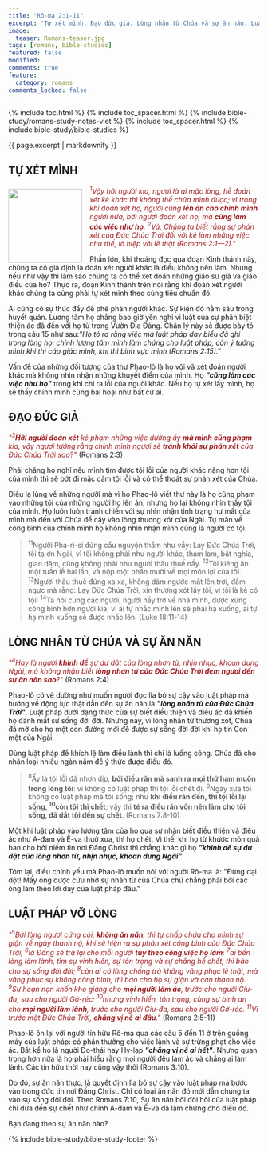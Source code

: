 ```yaml
---
title: "Rô-ma 2:1-11"
excerpt: "Tự xét mình. Đạo đức giả. Lòng nhân từ Chúa và sự ăn năn. Luật pháp vỡ lòng."
image:
  teaser: Romans-teaser.jpg
tags: [romans, bible-studies]
featured: false
modified:
comments: true
feature:
  category: romans
comments_locked: false
---
```


{% include toc.html %}
{% include toc_spacer.html %}
{% include bible-study/romans-study-notes-viet %}
{% include toc_spacer.html %}
{% include bible-study/bible-studies %}

{{ page.excerpt | markdownify }}

## TỰ XÉT MÌNH

<div>
<p>
<img alt src="http://vacsf.org/assets/images/no-condemnation.jpg" style="border: 0px none; margin: 7px 15px 0px 0px; max-width: 100%; height: 148px; padding: 0px; float: left;">
    <span style="color: rgb(159, 29, 33);"><i><sup>1</sup>Vậy hỡi người kia, ngươi là ai mặc lòng, hễ đoán xét kẻ khác thì không thể chữa mình được; vì trong khi đoán xét họ, ngươi cũng <strong>lên án cho chính mình</strong> ngươi nữa, bởi ngươi đoán xét họ, mà <strong>cũng làm các việc như họ</strong>. <sup>2</sup>Vả, Chúng ta biết rằng sự phán xét của Ðức Chúa Trời đối với kẻ làm những việc như thế, là hiệp với lẽ thật (Romans 2:1—2)."</i></span>
</p>
</div>


Phần lớn, khi thoáng đọc qua đoạn Kinh thánh này, chúng ta có giả định là đoán xét người khác là điều không nên làm. Nhưng nếu như vậy thì làm sao chúng ta có thể xét đoán những giáo sư giả và giáo điều của họ? Thực ra, đoạn Kinh thánh trên nói rằng khi đoán xét người khác chúng ta cũng phải tự xét mình theo cùng tiêu chuẩn đó.

Ai cũng có sự thúc đẩy để phê phán người khác. Sự kiện đó nằm sâu trong huyết quản. Lương tâm họ chẳng bao giờ yên nghỉ vì luật của sự phân biệt thiện ác đã đến với họ từ trong Vườn Địa Đàng. Chân lý này sẽ được bày tỏ trong câu 15 như sau:*"Họ tỏ ra rằng việc mà luật pháp dạy biểu đã ghi trong lòng họ: chính lương tâm mình làm chứng cho luật pháp, còn ý tưởng mình khi thì cáo giác mình, khi thì binh vực mình (Romans 2:15)."*

Vấn đề của những đối tượng của thư Phao-lô là họ vội vã xét đoán người khác mà không nhìn nhận những khuyết điểm của mình. Họ  ***"cũng làm các việc như họ"*** trong khi chỉ ra lỗi của người khác. Nếu họ tự xét lấy mình, họ sẽ thấy chính mình cũng bại hoại như bất cứ ai.

## ĐẠO ĐỨC GIẢ

<span style="color: rgb(159, 29, 33);">
<i>"<sup>3</sup><strong>Hỡi người đoán xét</strong> kẻ phạm những việc dường ấy <strong>mà mình cũng phạm</strong> kia, vậy ngươi tưởng rằng chính mình ngươi sẽ <strong>tránh khỏi sự phán xét</strong> của Ðức Chúa Trời sao?"</i></span> (Romans 2:3)

Phải chăng họ nghĩ nếu mình tìm được tội lỗi của người khác nặng hơn tội của mình thì sẽ bớt đi mặc cảm tội lỗi và có thể thoát sự phán xét của Chúa.

Điều lạ lùng về những người mà vì họ Phao-lô viết thư này là họ cũng phạm vào những tội của những người họ lên án, nhưng họ lại không nhìn thấy tội của mình. Họ luôn luôn tranh chiến với sự nhìn nhận tình trạng hư mất của mình mà đến với Chúa để cậy vào lòng thương xót của Ngài. Tự mãn về công bình của chính mình họ không nhìn nhận mình cũng là người có tội.

> <sup>11</sup>Người Pha-ri-si đứng cầu nguyện thầm như vầy: Lạy Ðức Chúa Trời, tôi tạ ơn Ngài, vì tôi không phải như người khác, tham lam, bất nghĩa, gian dâm, cũng không phải như người thâu thuế nầy.  <sup>12</sup>Tôi kiêng ăn một tuần lễ hai lần, và nộp một phần mười về mọi món lợi của tôi.  <sup>13</sup>Người thâu thuế đứng xa xa, không dám ngước mắt lên trời, đấm ngực mà rằng: Lạy Ðức Chúa Trời, xin thương xót lấy tôi, vì tôi là kẻ có tội!  <sup>14</sup>Ta nói cùng các ngươi, người nầy trở về nhà mình, được xưng công bình hơn người kia; vì ai tự nhắc mình lên sẽ phải hạ xuống, ai tự hạ mình xuống sẽ được nhắc lên. (Luke 18:11-14)

## LÒNG NHÂN TỪ CHÚA VÀ SỰ ĂN NĂN

<span style="color: rgb(159, 29, 33);">
<i>"<sup>4</sup>Hay là ngươi <strong>khinh dể</strong> sự dư dật của lòng nhơn từ, nhịn nhục, khoan dung Ngài, mà không nhận biết <strong>lòng nhơn từ của Ðức Chúa Trời đem ngươi đến sự ăn năn sao</strong>?"</i></span> (Romans 2:4)

Phao-lô có vẻ dường như muốn người đọc lìa bỏ sự cậy vào luật pháp mà hướng về động lực thật dẫn đến sự ăn năn là ***"lòng nhân từ của Đức Chúa Trời"***.  Luật pháp dưới dạng thức của sự biết điều thiện và điều ác đã khiến họ đánh mất sự sống đời đời. Nhưng nay, vì lòng nhân từ thương xót, Chúa đã mở cho họ một con đường mới để được sự sống đời đời khi họ tin Con một của Ngài.

Dùng luật pháp để khích lệ làm điều lành thì chỉ là luống công. Chúa đã cho nhân loại nhiều ngàn năm để ý thức được điều đó.

> <sup>8</sup>Ấy là tội lỗi đã nhơn dịp, <strong>bởi điều răn mà sanh ra mọi thứ ham muốn trong lòng tôi</strong>: vì không có luật pháp thì tội lỗi chết đi.  <sup>9</sup>Ngày xưa tôi không có luật pháp mà tôi sống; như <strong>khi điều răn đến, thì tội lỗi lại sống,  <sup>10</sup>còn tôi thì chết</strong>; vậy thì <strong>té ra điều răn vốn nên làm cho tôi sống, đã dắt tôi đến sự chết</strong>. (Romans 7:8-10)

Một khi luật pháp vào lương tâm của họ qua sự nhận biết điều thiện và điều ác như A-đam và Ê-va thuở xưa, thì họ chêt. Vì thế, khi họ từ khước món quà ban cho bởi niềm tin nơi Đấng Christ thì chẳng khác gì họ ***"khinh dể sự dư dật của lòng nhơn từ, nhịn nhục, khoan dung Ngài"***

Tóm lại, điều chính yếu mà Phao-lô muốn nói với người Rô-ma là: "Đừng dại dột! Mấy ông được cứu nhờ sự nhân từ của Chúa chứ chẳng phải bởi các ông làm theo lời dạy của luật pháp đâu."

## LUẬT PHÁP VỠ LÒNG

<span style="color: rgb(159, 29, 33);">
<i>"<sup>5</sup>Bởi lòng ngươi cứng cỏi, <strong>không ăn năn</strong>, thì tự chấp chứa cho mình sự giận về ngày thạnh nộ, khi sẽ hiện ra sự phán xét công bình của Ðức Chúa Trời, <sup>6</sup>là Ðấng sẽ trả lại cho mỗi người <strong>tùy theo công việc họ làm</strong>:  <sup>7</sup>ai bền lòng làm lành, tìm sự vinh hiển, sự tôn trọng và sự chẳng hề chết, thì báo cho sự sống đời đời;  <sup>8</sup>còn ai có lòng chống trả không vâng phục lẽ thật, mà vâng phục sự không công bình, thì báo cho họ sự giận và cơn thạnh nộ.  <sup>9</sup>Sự hoạn nạn khốn khó giáng cho <strong>mọi người làm ác</strong>, trước cho người Giu-đa, sau cho người Gờ-réc;  <sup>10</sup>nhưng vinh hiển, tôn trọng, cùng sự bình an cho <strong>mọi người làm lành</strong>, trước cho người Giu-đa, sau cho người Gờ-réc. <sup>11</sup>Vì trước mặt Ðức Chúa Trời, <strong>chẳng vị nể ai đâu</strong>."</i></span> (Romans 2:5-11)

Phao-lô ôn lại với người tín hữu Rô-ma qua các câu 5 đến 11 ở trên guồng máy của luật pháp: có phần thưởng cho việc lành và sự trừng phạt cho việc ác. Bất kể họ là người Do-thái hay Hy-lạp ***"chẳng vị nể ai hết"***. Nhưng quan trọng hơn nữa là họ phải hiểu rằng mọi người đều làm ác và chẳng ai làm lành. Các tín hữu thời nay cũng vậy thôi (Romans 3:10).

Do đó, sự ăn năn thực, là quyết định lìa bỏ sự cậy vào luật pháp mà bước vào trong đức tin nơi Đấng Christ. Chỉ có loại ăn năn đó mới dẫn chúng ta vào sự sống đời đời. Theo Romans 7:10, Sự ăn năn bởi đòi hỏi của luật pháp chỉ đưa đến sự chết như chính A-đam và Ê-va đã làm chứng cho điều đó.

Bạn đang theo sự ăn năn nào?


{% include bible-study/bible-study-footer %}
